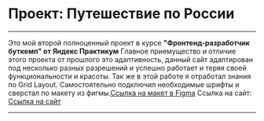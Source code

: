 # Проект: Путешествие по России
___

Это мой второй полноценный проект в курсе **"Фронтенд-разработчик буткемп" от Яндекс Практикум**
Главное приемущество и отличие этого проекта от прошлого это адаптивность, данный сайт адаптирован под несколько разных разрешений и успешно работает и теряя своей функциональности и красоты. Так же в этой работе я отработал знания по Grid Layout. Самостоятельно подключил необходимые шрифты и сверстал по макету из фигмы.[Ссылка на макет в Figma](https://www.figma.com/file/5S2WSbEFL6awjVWJ0NWL8Q/Sprint-3_-Russia-_-desktop-mobile?node-id=28503%3A0)
 Ссылка на сайт: [Ссылка на сайт]()
___